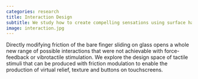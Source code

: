 ```yaml
---
categories: research
title: Interaction Design
subtitle: We study how to create compelling sensations using surface haptics
image: interaction.jpg
---
```


Directly modifying friction of the bare finger sliding on glass opens a whole new range of possible interactions that were not achievable with force-feedback or vibrotactile stimulation. We explore the design space of tactile stimuli that can be produced with friction modulation to enable the production of virtual relief, texture and buttons on touchscreens.
